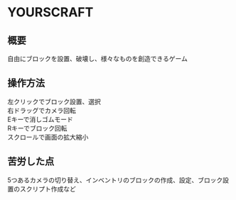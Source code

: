 # YOURSCRAFT
## 概要
自由にブロックを設置、破壊し、様々なものを創造できるゲーム
## 操作方法
左クリックでブロック設置、選択<br>
右ドラッグでカメラ回転<br>
Eキーで消しゴムモード<br>
Rキーでブロック回転<br>
スクロールで画面の拡大縮小<br>
## 苦労した点
5つあるカメラの切り替え、インベントリのブロックの作成、設定、ブロック設置のスクリプト作成など

